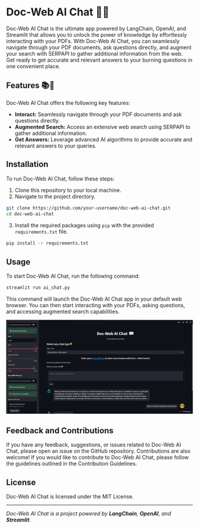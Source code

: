 # Doc-Web AI Chat 💬🌐


Doc-Web AI Chat is the ultimate app powered by LangChain, OpenAI, and Streamlit that allows you to unlock the power of knowledge by effortlessly interacting with your PDFs. With Doc-Web AI Chat, you can seamlessly navigate through your PDF documents, ask questions directly, and augment your search with SERPAPI to gather additional information from the web. Get ready to get accurate and relevant answers to your burning questions in one convenient place.

## Features 📚🔎

Doc-Web AI Chat offers the following key features:

- **Interact:** Seamlessly navigate through your PDF documents and ask questions directly.
- **Augmented Search:** Access an extensive web search using SERPAPI to gather additional information.
- **Get Answers:** Leverage advanced AI algorithms to provide accurate and relevant answers to your queries.

## Installation

To run Doc-Web AI Chat, follow these steps:

1. Clone this repository to your local machine.
2. Navigate to the project directory.

```bash
git clone https://github.com/your-username/doc-web-ai-chat.git
cd doc-web-ai-chat
```
3. Install the required packages using `pip` with the provided `requirements.txt` file.
```bash
pip install -r requirements.txt
```
## Usage

To start Doc-Web AI Chat, run the following command:
```bash
streamlit run ai_chat.py
```
This command will launch the Doc-Web AI Chat app in your default web browser. You can then start interacting with your PDFs, asking questions, and accessing augmented search capabilities.

<img src="Doc-Web-ai.PNG" alt="Doc-Web AI App Homepage">

## Feedback and Contributions
If you have any feedback, suggestions, or issues related to Doc-Web AI Chat, please open an issue on the GitHub repository. Contributions are also welcome! If you would like to contribute to Doc-Web AI Chat, please follow the guidelines outlined in the Contribution Guidelines.

## License
Doc-Web AI Chat is licensed under the MIT License.

---

<p><em>Doc-Web AI Chat is a project powered by <strong>LangChain</strong>, <strong>OpenAI</strong>, and <strong>Streamlit</strong>.</em></p>
